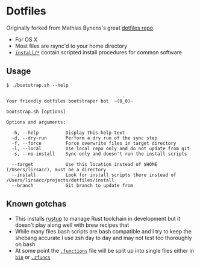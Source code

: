 Dotfiles
========

Originally forked from Mathias Bynens's great [dotfiles repo](https://github.com/mathiasbynens/dotfiles).

- For OS X
- Most files are rsync'd to your home directory
- [`install/*`](./install) contain scripted install procedures for common software

Usage
-----

    $ ./bootstrap.sh --help

                                               .
    Your friendly dotfiles bootstraper bot  ~(0_0)~

    bootstrap.sh [options]

    Options and arguments:

      -h, --help          Display this help text
      -d, --dry-run       Perform a dry run of the sync step
      -f, --force         Force overwrite files in target directory
      -l, --local         Use local repo only and do not update from git
      -s, --no-install    Sync only and doesn't run the install scripts

      --target            Use this location instead of $HOME (/Users/lirsacc), must be a directory
      --install           Look for install scripts there instead of /Users/lirsacc/projects/dotfiles/install
      --branch            Git branch to update from


Known gotchas
-------------

- This installs [rustup](https://rustup.rs/) to manage Rust toolchain in development but it doesn't play along well with brew recipes that
- While many files bash scripts are bash compatible and I try to keep the shebang accurate I use zsh day to day and may not test too thoroughly on bash
- At some point the [`.functions`](./functions) file will be split up into single files either in [`bin`]('./bin) or [`.zfuncs`](./zfuncs)
